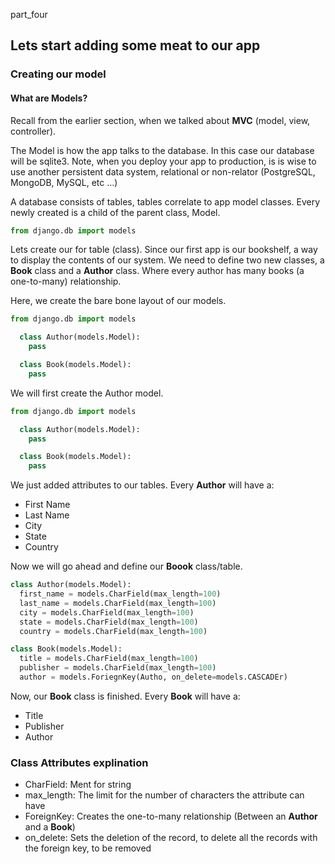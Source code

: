 
part\_four
## Lets start adding some meat to our app

### Creating our model

#### What are Models?
Recall from the earlier section, when we talked about **MVC** (model, view, controller).

The Model is how the app talks to the database. In this case our database will be sqlite3. Note, when you deploy your app to production, is is wise to use another persistent data system, relational or non-relator (PostgreSQL, MongoDB, MySQL, etc …)

A database consists of tables, tables correlate to app model classes. Every newly created is a child of the parent class, Model.

```python
from django.db import models
```

Lets create our for table (class). Since our first app is our bookshelf, a way to display the contents of our system. We need to define two new classes, a **Book** class and a **Author** class. Where every author has many books (a one-to-many) relationship.


Here, we create the bare bone layout of our models.

```python
from django.db import models

  class Author(models.Model):
    pass

  class Book(models.Model):
    pass
```

We will first create the Author model.

```python
from django.db import models

  class Author(models.Model):
    pass

  class Book(models.Model):
    pass
```


We just added attributes to our tables. Every **Author** will have a:

* First Name
* Last Name
* City
* State
* Country

Now we will go ahead and define our **Boook** class/table.
```python
class Author(models.Model):
  first_name = models.CharField(max_length=100)
  last_name = models.CharField(max_length=100)
  city = models.CharField(max_length=100)
  state = models.CharField(max_length=100)
  country = models.CharField(max_length=100)

class Book(models.Model):
  title = models.CharField(max_length=100)
  publisher = models.CharField(max_length=100)
  author = models.ForiegnKey(Autho, on_delete=models.CASCADEr)

```


Now, our **Book** class is finished. Every **Book** will have a:
* Title
* Publisher
* Author

### Class Attributes explination
* CharField: Ment for string
* max\_length: The limit for the number of characters the attribute can have
* ForeignKey: Creates the one-to-many relationship (Between an **Author** and a **Book**)
* on\_delete: Sets the deletion of the record, to delete all the records with the foreign key, to be removed
